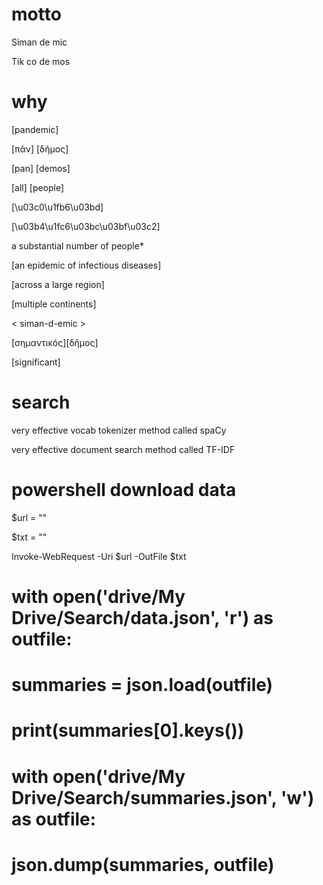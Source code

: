 # motto

Siman de mic

Tik co de mos

# why

[pandemic]

[πᾶν] [δῆμος]

[pan] [demos]

[all] [people]

[\u03c0\u1fb6\u03bd]

[\u03b4\u1fc6\u03bc\u03bf\u03c2]

a substantial number of people*

[an epidemic of infectious diseases]

[across a large region]

[multiple continents]

< siman-d-emic >

[σημαντικός][δῆμος]

[significant]

# search

very effective vocab tokenizer method called spaCy

very effective document search method called TF-IDF

# powershell download data

$url = ""

$txt = ""

Invoke-WebRequest -Uri $url -OutFile $txt

# with open('drive/My Drive/Search/data.json', 'r') as outfile:
    
  # summaries = json.load(outfile)

# print(summaries[0].keys())

# with open('drive/My Drive/Search/summaries.json', 'w') as outfile:

  # json.dump(summaries, outfile)
